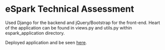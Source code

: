 # eSpark Technical Assessment

Used Django for the backend and jQuery/Bootstrap for the front-end. Heart of the application can be found in views.py and utils.py within espark_application directory.

Deployed application and be seen [here](https://esparklearningpaths.herokuapp.com/).
